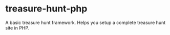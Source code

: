 # treasure-hunt-php
A basic treasure hunt framework. Helps you setup a complete treasure hunt site in PHP.

